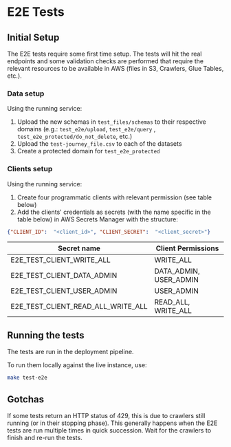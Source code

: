 # E2E Tests

## Initial Setup

The E2E tests require some first time setup. The tests will hit the real endpoints and some validation checks are
performed that require the relevant resources to be available in AWS (files in S3, Crawlers, Glue Tables, etc.).

### Data setup
Using the running service:

1. Upload the new schemas in `test_files/schemas` to their respective domains (e.g.: `test_e2e/upload`, `test_e2e/query`
   , `test_e2e_protected/do_not_delete`, etc.)
2. Upload the `test-journey_file.csv` to each of the datasets
3. Create a protected domain for `test_e2e_protected`

### Clients setup
Using the running service:

1. Create four programmatic clients with relevant permission (see table below)
2. Add the clients' credentials as secrets (with the name specific in the table below) in AWS Secrets Manager with the structure:
```json
{"CLIENT_ID":  "<client_id>", "CLIENT_SECRET":  "<client_secret>"}
```
| Secret name                        | Client Permissions     |
|------------------------------------|------------------------|
| E2E_TEST_CLIENT_WRITE_ALL          | WRITE_ALL              |
| E2E_TEST_CLIENT_DATA_ADMIN         | DATA_ADMIN, USER_ADMIN |
| E2E_TEST_CLIENT_USER_ADMIN         | USER_ADMIN             |
| E2E_TEST_CLIENT_READ_ALL_WRITE_ALL | READ_ALL, WRITE_ALL    |


## Running the tests

The tests are run in the deployment pipeline.

To run them locally against the live instance, use:

```bash
make test-e2e
```

## Gotchas

If some tests return an HTTP status of 429, this is due to crawlers still running (or in their stopping phase). This
generally happens when the E2E tests are run multiple times in quick succession. Wait for the crawlers to finish and
re-run the tests.
